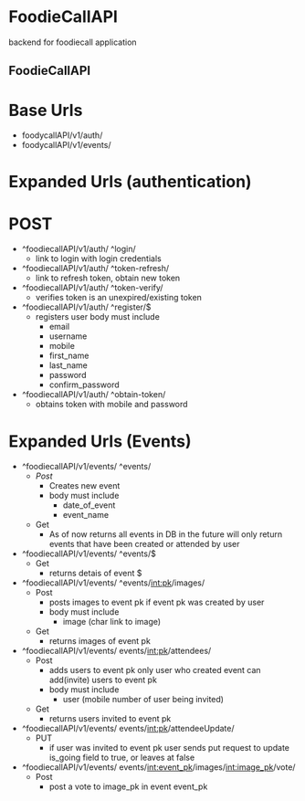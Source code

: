 # FoodieCallAPI
backend for foodiecall application

##  FoodieCallAPI
  # Base Urls
  * foodycallAPI/v1/auth/
  * foodycallAPI/v1/events/
  
  # Expanded Urls (authentication) 
  # POST
  * ^foodiecallAPI/v1/auth/ ^login/
    * link to login with login credentials 
  * ^foodiecallAPI/v1/auth/ ^token-refresh/
    * link to refresh token, obtain new token
  * ^foodiecallAPI/v1/auth/ ^token-verify/
    * verifies token is an unexpired/existing token
  * ^foodiecallAPI/v1/auth/ ^register/$
    * registers user body must include
      * email
      * username
      * mobile 
      * first_name
      * last_name
      * password
      * confirm_password
  * ^foodiecallAPI/v1/auth/ ^obtain-token/
    * obtains token with mobile and password
  # Expanded Urls (Events)
  * ^foodiecallAPI/v1/events/ ^events/
    * _Post_
      * Creates new event 
      * body must include
        * date_of_event
        * event_name
    * Get
      * As of now returns all events in DB in the future will only return events that have been created or attended by user
  * ^foodiecallAPI/v1/events/ ^events/$
    * Get
      * returns detais of event $
  * ^foodiecallAPI/v1/events/ ^events/<int:pk>/images/
    * Post
      * posts images to event pk if event pk was created by user 
      * body must include
        * image (char link to image)
    * Get
      * returns images of event pk
  * ^foodiecallAPI/v1/events/ events/<int:pk>/attendees/
    * Post
      * adds users to event pk only user who created event can add(invite) users to event pk
      * body must include
        * user (mobile number of user being invited)
    * Get
      * returns users invited to event pk
  * ^foodiecallAPI/v1/events/ events/<int:pk>/attendeeUpdate/
    * PUT
      * if user was invited to event pk user sends put request to update is_going field to true, or leaves at false
  * ^foodiecallAPI/v1/events/ events/<int:event_pk>/images/<int:image_pk>/vote/
    * Post
      * post a vote to image_pk in event event_pk

  

